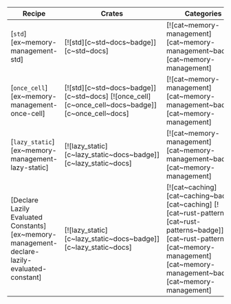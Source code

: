 | Recipe | Crates | Categories |
|--------|--------|------------|
| [`std`][ex~memory-management-std] | [![std][c~std~docs~badge]][c~std~docs] | [![cat~memory-management][cat~memory-management~badge]][cat~memory-management] |
| [`once_cell`][ex~memory-management-once-cell] | [![std][c~std~docs~badge]][c~std~docs] [![once_cell][c~once_cell~docs~badge]][c~once_cell~docs] | [![cat~memory-management][cat~memory-management~badge]][cat~memory-management] |
| [`lazy_static`][ex~memory-management-lazy-static] | [![lazy_static][c~lazy_static~docs~badge]][c~lazy_static~docs] | [![cat~memory-management][cat~memory-management~badge]][cat~memory-management] |
| [Declare Lazily Evaluated Constants][ex~memory-management-declare-lazily-evaluated-constant] | [![lazy_static][c~lazy_static~docs~badge]][c~lazy_static~docs] | [![cat~caching][cat~caching~badge]][cat~caching] [![cat~rust-patterns][cat~rust-patterns~badge]][cat~rust-patterns] [![cat~memory-management][cat~memory-management~badge]][cat~memory-management] |
